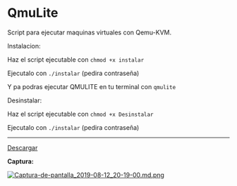 
# QmuLite

Script para ejecutar maquinas virtuales con Qemu-KVM.


Instalacion:

Haz el script ejecutable con `chmod +x instalar`

Ejecutalo con `./instalar` (pedira contraseña)


Y pa podras ejecutar QMULITE en tu terminal con `qmulite`


Desinstalar:

Haz el script ejecutable con `chmod +x Desinstalar`

Ejecutalo con `./instalar` (pedira contraseña)

---

[Descargar](https://github.com/d33vliter/qmulite/archive/master.zip)


**Captura:**

[![Captura-de-pantalla_2019-08-12_20-19-00.md.png](https://cdn.scrot.moe/images/2019/08/13/Captura-de-pantalla_2019-08-12_20-19-00.md.png)](https://scrot.moe/image/xGz9W)
